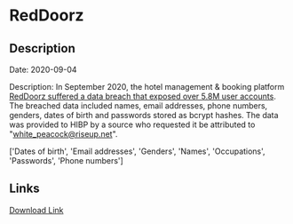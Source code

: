 # RedDoorz

## Description

Date: 2020-09-04

Description:
In September 2020, the hotel management &amp; booking platform <a href="https://www.bleepingcomputer.com/news/security/58-million-reddoorz-user-records-for-sale-on-hacking-forum/" target="_blank" rel="noopener">RedDoorz suffered a data breach that exposed over 5.8M user accounts</a>. The breached data included names, email addresses, phone numbers, genders, dates of birth and passwords stored as bcrypt hashes. The data was provided to HIBP by a source who requested it be attributed to &quot;white_peacock@riseup.net&quot;.


['Dates of birth', 'Email addresses', 'Genders', 'Names', 'Occupations', 'Passwords', 'Phone numbers']

## Links

[Download Link](https://link-to.net/1229997/870.7977594546239/dynamic/?r=cmVkZG9vcnouY29t)